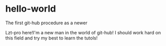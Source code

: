 # hello-world
The first git-hub procedure as a newer

Lzt-pro here!I'm a new man in the world of git-hub!
I should work hard on this field and try my best to learn the tutols!
